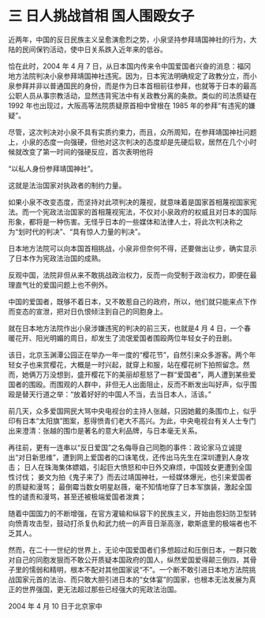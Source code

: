 # 三 日人挑战首相 国人围殴女子
近两年，中国的反日民族主义呈愈演愈烈之势，小泉坚持参拜靖国神社的行为，大陆的民间保钓活动，使中日关系跌入近年来的低谷。

恰在此时，2004 年 4 月 7 日，从日本国内传来令中国爱国者兴奋的消息：福冈地方法院判决小泉参拜靖国神社违宪。因为，日本宪法明确规定了政教分立，而小泉参拜并非以普通国民的身份，而是作为日本首相前往参拜，也就等于日本的最高公职人员从事宗教活动，显然违背宪法中有关政教分离的条款。类似的司法质疑在 1992 年也出现过，大阪高等法院质疑原首相中曾根在 1985 年的参拜“有违宪的嫌疑”。

尽管，这次判决对小泉不具有实质约束力，而且，众所周知，在参拜靖国神社问题上，小泉的态度一向强硬，但他对这次判决的态度却是先硬后软，居然在几个小时候就改变了第一时间的强硬反应，首次表明他将

“以私人身份参拜靖国神社”。

这就是法治国家对执政者的制约力量。

如果小泉不改变态度，而坚持对此项判决的蔑视，就意味着是国家首相蔑视国家宪法。而一个宪政法治国家的首相蔑视宪法，不仅对小泉政府的权威且对日本的国际形象，都将是一种伤害。无怪乎日本的一些媒体和法律人士，将此次判决称之为“划时代的判决”、“具有惊人力量的判决”。

日本地方法院可以向本国首相挑战，小泉非但奈何不得，还要做出让步，确实显示了日本作为宪政法治国的成熟。

反观中国，法院非但从来不敢挑战政治权力，反而一向受制于政治权力，即便在最理直气壮的爱国问题上也不例外。

中国的爱国者，既够不着日本，又不敢惹自己的政府，所以，他们就只能来点下作而变态的宣泄，把对日仇恨倾注到自己的同胞身上。

就在日本地方法院作出小泉涉嫌违宪的判决的前三天，也就是4 月 4 日，一个春暖花开、阳光明媚的周日，却发生了流氓爱国者围殴两位年轻女子的丑剧。

该日，北京玉渊潭公园正在举办一年一度的“樱花节”，自然引来众多游客。两个年轻女子也来赏樱花，大概是一时兴起，就穿上和服，站在樱花树下拍照留念。然而，她俩万万没想到，盛开樱花下的美丽却惹怒了一群“爱国者”，两人遭到某些爱国者的围殴。而围观的人群中，非但无人出面阻止，反而不断发出叫好声，似乎围殴是替天行道之举：“放着好好的中国人不当，去当日本人，活该。”

前几天，众多爱国网民大骂中央电视台的主持人张越，只因她戴的条围巾上，似乎印有日本“太阳旗”图案，惹得愤青们老大不高兴。为此，中央电视台有关人士专门出来澄清：张越的围巾是著名的意大利品牌，与日本毫无关系。

再往前，更有一连串以“反日爱国”之名侮辱自己同胞的事件：政论家马立诚提出“对日新思维”，遭到网上爱国者的口诛笔伐，还传出马先生在深圳遭到人身攻击；
日人在珠海集体嫖娼，引起巨大愤怒和中日外交麻烦，中国妓女更遭到全国性讨伐；
姜文为拍《鬼子来了》而去过靖国神社，一经媒体爆光，也引来爱国者的质疑和漫骂；
最倒霉当数女明星赵薇，毫不知情地穿了日本军旗装，激起全国性的谴责和漫骂，甚至还被极端爱国者泼粪；

随着中国国力的不断增强，在官方灌输和纵容下的民族主义，开始由怨妇防卫型转向愤青攻击型，鼓动打杀复仇和武力统一的声音日渐高涨，歇斯底里的极端者也不乏其人。

然而，在二十一世纪的世界上，无论中国爱国者们多想超过和压倒日本，一群只敢对自己的同胞发狠而不敢公开质疑本国政府的国人，纵然爱国爱得颠三倒四，其骨子里的懦弱和精明，根本不配对其他国家说“不”。一个断不敢引进日本地方法院挑战国家元首的法治、而只敢大胆引进日本的“女体宴”的国家，也根本无法发展为真正的世界强国，更无法超过那些已经强大的宪政法治国。

2004 年 4 月 10 日于北京家中